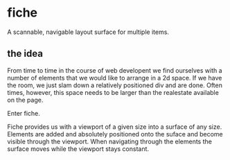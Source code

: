 fiche
=====

A scannable, navigable layout surface for multiple items.

the idea
--------

From time to time in the course of web developent we find ourselves with a number of elements that we would like to arrange in a 2d space.  If we have the room, we just slam down a relatively positioned div and are done.  Often times, however, this space needs to be larger than the realestate available on the page.  

Enter fiche.

Fiche provides us with a viewport of a given size into a surface of any size.  Elements are added and absolutely positioned onto the suface and become visible through the viewport.  When navigating through the elements the surface moves while the viewport stays constant.




